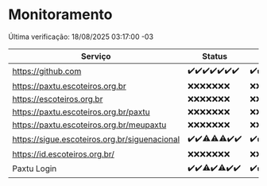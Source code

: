 # Monitoramento

Última verificação: 18/08/2025 03:17:00 -03

|Serviço|Status|Últimas 24h|
|---|---|---|
|https://github.com|<span title="2025-08-11: OK=22">✔️</span><span title="2025-08-12: OK=23">✔️</span><span title="2025-08-13: OK=23">✔️</span><span title="2025-08-14: OK=23">✔️</span><span title="2025-08-15: OK=23">✔️</span><span title="2025-08-16: OK=23">✔️</span><span title="2025-08-17: OK=6">✔️</span>|<span title="17/08/2025 04:09:00 -03 : 200">✔️</span><span title="17/08/2025 05:12:00 -03 : 200">✔️</span><span title="17/08/2025 06:09:00 -03 : 200">✔️</span><span title="17/08/2025 07:09:00 -03 : 200">✔️</span><span title="17/08/2025 08:07:00 -03 : 200">✔️</span><span title="17/08/2025 09:17:00 -03 : 200">✔️</span><span title="17/08/2025 10:20:00 -03 : 200">✔️</span><span title="17/08/2025 11:08:00 -03 : 200">✔️</span><span title="17/08/2025 12:08:00 -03 : 200">✔️</span><span title="17/08/2025 13:10:00 -03 : 200">✔️</span><span title="17/08/2025 14:07:00 -03 : 200">✔️</span><span title="17/08/2025 15:12:00 -03 : 200">✔️</span><span title="17/08/2025 16:07:00 -03 : 200">✔️</span><span title="17/08/2025 17:10:00 -03 : 200">✔️</span><span title="17/08/2025 18:08:00 -03 : 200">✔️</span><span title="17/08/2025 19:09:00 -03 : 200">✔️</span><span title="17/08/2025 20:09:00 -03 : 200">✔️</span><span title="17/08/2025 21:54:00 -03 : 200">✔️</span><span title="17/08/2025 23:52:00 -03 : 200">✔️</span><span title="18/08/2025 00:56:00 -03 : 200">✔️</span><span title="18/08/2025 01:31:00 -03 : 200">✔️</span><span title="18/08/2025 02:15:00 -03 : 200">✔️</span><span title="18/08/2025 03:16:00 -03 : 200">✔️</span>|
|https://paxtu.escoteiros.org.br|<span title="2025-08-11: Falhas=22">❌</span><span title="2025-08-12: Falhas=23">❌</span><span title="2025-08-13: Falhas=23">❌</span><span title="2025-08-14: Falhas=23">❌</span><span title="2025-08-15: Falhas=23">❌</span><span title="2025-08-16: Falhas=23">❌</span><span title="2025-08-17: Falhas=6">❌</span>|<span title="17/08/2025 04:09:00 -03 : 403">❌</span><span title="17/08/2025 05:12:00 -03 : 403">❌</span><span title="17/08/2025 06:09:00 -03 : 403">❌</span><span title="17/08/2025 07:09:00 -03 : 403">❌</span><span title="17/08/2025 08:07:00 -03 : 403">❌</span><span title="17/08/2025 09:17:00 -03 : 403">❌</span><span title="17/08/2025 10:20:00 -03 : 403">❌</span><span title="17/08/2025 11:08:00 -03 : 403">❌</span><span title="17/08/2025 12:08:00 -03 : 403">❌</span><span title="17/08/2025 13:10:00 -03 : 403">❌</span><span title="17/08/2025 14:07:00 -03 : 403">❌</span><span title="17/08/2025 15:12:00 -03 : 403">❌</span><span title="17/08/2025 16:07:00 -03 : 403">❌</span><span title="17/08/2025 17:10:00 -03 : 403">❌</span><span title="17/08/2025 18:08:00 -03 : 403">❌</span><span title="17/08/2025 19:09:00 -03 : 403">❌</span><span title="17/08/2025 20:09:00 -03 : 403">❌</span><span title="17/08/2025 21:54:00 -03 : 403">❌</span><span title="17/08/2025 23:52:00 -03 : 403">❌</span><span title="18/08/2025 00:56:00 -03 : 403">❌</span><span title="18/08/2025 01:31:00 -03 : 403">❌</span><span title="18/08/2025 02:15:00 -03 : 403">❌</span><span title="18/08/2025 03:16:00 -03 : 403">❌</span>|
|https://escoteiros.org.br|<span title="2025-08-11: Falhas=22">❌</span><span title="2025-08-12: Falhas=23">❌</span><span title="2025-08-13: Falhas=23">❌</span><span title="2025-08-14: Falhas=23">❌</span><span title="2025-08-15: Falhas=23">❌</span><span title="2025-08-16: Falhas=23">❌</span><span title="2025-08-17: Falhas=6">❌</span>|<span title="17/08/2025 04:09:00 -03 : 403">❌</span><span title="17/08/2025 05:12:00 -03 : 403">❌</span><span title="17/08/2025 06:09:00 -03 : 403">❌</span><span title="17/08/2025 07:09:00 -03 : 403">❌</span><span title="17/08/2025 08:07:00 -03 : 403">❌</span><span title="17/08/2025 09:17:00 -03 : 403">❌</span><span title="17/08/2025 10:20:00 -03 : 403">❌</span><span title="17/08/2025 11:08:00 -03 : 403">❌</span><span title="17/08/2025 12:08:00 -03 : 403">❌</span><span title="17/08/2025 13:10:00 -03 : 403">❌</span><span title="17/08/2025 14:07:00 -03 : 403">❌</span><span title="17/08/2025 15:12:00 -03 : 403">❌</span><span title="17/08/2025 16:07:00 -03 : 403">❌</span><span title="17/08/2025 17:10:00 -03 : 403">❌</span><span title="17/08/2025 18:08:00 -03 : 403">❌</span><span title="17/08/2025 19:09:00 -03 : 403">❌</span><span title="17/08/2025 20:09:00 -03 : 403">❌</span><span title="17/08/2025 21:54:00 -03 : 403">❌</span><span title="17/08/2025 23:52:00 -03 : 403">❌</span><span title="18/08/2025 00:56:00 -03 : 403">❌</span><span title="18/08/2025 01:31:00 -03 : 403">❌</span><span title="18/08/2025 02:15:00 -03 : 403">❌</span><span title="18/08/2025 03:16:00 -03 : 403">❌</span>|
|https://paxtu.escoteiros.org.br/paxtu|<span title="2025-08-11: Falhas=22">❌</span><span title="2025-08-12: Falhas=23">❌</span><span title="2025-08-13: Falhas=23">❌</span><span title="2025-08-14: Falhas=23">❌</span><span title="2025-08-15: Falhas=23">❌</span><span title="2025-08-16: Falhas=23">❌</span><span title="2025-08-17: Falhas=6">❌</span>|<span title="17/08/2025 04:09:00 -03 : 403">❌</span><span title="17/08/2025 05:12:00 -03 : 403">❌</span><span title="17/08/2025 06:09:00 -03 : 403">❌</span><span title="17/08/2025 07:09:00 -03 : 403">❌</span><span title="17/08/2025 08:07:00 -03 : 403">❌</span><span title="17/08/2025 09:17:00 -03 : 403">❌</span><span title="17/08/2025 10:20:00 -03 : 403">❌</span><span title="17/08/2025 11:08:00 -03 : 403">❌</span><span title="17/08/2025 12:08:00 -03 : 403">❌</span><span title="17/08/2025 13:10:00 -03 : 403">❌</span><span title="17/08/2025 14:07:00 -03 : 403">❌</span><span title="17/08/2025 15:12:00 -03 : 403">❌</span><span title="17/08/2025 16:07:00 -03 : 403">❌</span><span title="17/08/2025 17:10:00 -03 : 403">❌</span><span title="17/08/2025 18:08:00 -03 : 403">❌</span><span title="17/08/2025 19:09:00 -03 : 403">❌</span><span title="17/08/2025 20:09:00 -03 : 403">❌</span><span title="17/08/2025 21:54:00 -03 : 403">❌</span><span title="17/08/2025 23:52:00 -03 : 403">❌</span><span title="18/08/2025 00:56:00 -03 : 403">❌</span><span title="18/08/2025 01:31:00 -03 : 403">❌</span><span title="18/08/2025 02:15:00 -03 : 403">❌</span><span title="18/08/2025 03:16:00 -03 : 403">❌</span>|
|https://paxtu.escoteiros.org.br/meupaxtu|<span title="2025-08-11: Falhas=22">❌</span><span title="2025-08-12: Falhas=23">❌</span><span title="2025-08-13: Falhas=23">❌</span><span title="2025-08-14: Falhas=23">❌</span><span title="2025-08-15: Falhas=23">❌</span><span title="2025-08-16: Falhas=23">❌</span><span title="2025-08-17: Falhas=6">❌</span>|<span title="17/08/2025 04:09:00 -03 : 403">❌</span><span title="17/08/2025 05:12:00 -03 : 403">❌</span><span title="17/08/2025 06:09:00 -03 : 403">❌</span><span title="17/08/2025 07:09:00 -03 : 403">❌</span><span title="17/08/2025 08:07:00 -03 : 403">❌</span><span title="17/08/2025 09:17:00 -03 : 403">❌</span><span title="17/08/2025 10:20:00 -03 : 403">❌</span><span title="17/08/2025 11:08:00 -03 : 403">❌</span><span title="17/08/2025 12:08:00 -03 : 403">❌</span><span title="17/08/2025 13:10:00 -03 : 403">❌</span><span title="17/08/2025 14:07:00 -03 : 403">❌</span><span title="17/08/2025 15:12:00 -03 : 403">❌</span><span title="17/08/2025 16:07:00 -03 : 403">❌</span><span title="17/08/2025 17:10:00 -03 : 403">❌</span><span title="17/08/2025 18:08:00 -03 : 403">❌</span><span title="17/08/2025 19:09:00 -03 : 403">❌</span><span title="17/08/2025 20:09:00 -03 : 403">❌</span><span title="17/08/2025 21:54:00 -03 : 403">❌</span><span title="17/08/2025 23:52:00 -03 : 403">❌</span><span title="18/08/2025 00:56:00 -03 : 403">❌</span><span title="18/08/2025 01:31:00 -03 : 403">❌</span><span title="18/08/2025 02:15:00 -03 : 403">❌</span><span title="18/08/2025 03:16:00 -03 : 403">❌</span>|
|https://sigue.escoteiros.org.br/siguenacional|<span title="2025-08-11: OK=22">✔️</span><span title="2025-08-12: OK=23">✔️</span><span title="2025-08-13: OK=22, Falhas=1">⚠️</span><span title="2025-08-14: OK=22, Falhas=1">⚠️</span><span title="2025-08-15: OK=22, Falhas=1">⚠️</span><span title="2025-08-16: OK=23">✔️</span><span title="2025-08-17: OK=6">✔️</span>|<span title="17/08/2025 04:09:00 -03 : 200">✔️</span><span title="17/08/2025 05:12:00 -03 : 200">✔️</span><span title="17/08/2025 06:09:00 -03 : 200">✔️</span><span title="17/08/2025 07:09:00 -03 : 200">✔️</span><span title="17/08/2025 08:07:00 -03 : 200">✔️</span><span title="17/08/2025 09:17:00 -03 : 200">✔️</span><span title="17/08/2025 10:20:00 -03 : 200">✔️</span><span title="17/08/2025 11:08:00 -03 : 200">✔️</span><span title="17/08/2025 12:08:00 -03 : 200">✔️</span><span title="17/08/2025 13:10:00 -03 : 200">✔️</span><span title="17/08/2025 14:07:00 -03 : 200">✔️</span><span title="17/08/2025 15:12:00 -03 : 200">✔️</span><span title="17/08/2025 16:07:00 -03 : 200">✔️</span><span title="17/08/2025 17:10:00 -03 : 200">✔️</span><span title="17/08/2025 18:08:00 -03 : 200">✔️</span><span title="17/08/2025 19:09:00 -03 : 200">✔️</span><span title="17/08/2025 20:09:00 -03 : 200">✔️</span><span title="17/08/2025 21:54:00 -03 : 200">✔️</span><span title="17/08/2025 23:52:00 -03 : 200">✔️</span><span title="18/08/2025 00:56:00 -03 : 200">✔️</span><span title="18/08/2025 01:31:00 -03 : 200">✔️</span><span title="18/08/2025 02:15:00 -03 : 200">✔️</span><span title="18/08/2025 03:16:00 -03 : 200">✔️</span>|
|https://id.escoteiros.org.br/|<span title="2025-08-11: Falhas=22">❌</span><span title="2025-08-12: Falhas=23">❌</span><span title="2025-08-13: Falhas=23">❌</span><span title="2025-08-14: Falhas=23">❌</span><span title="2025-08-15: Falhas=23">❌</span><span title="2025-08-16: Falhas=23">❌</span><span title="2025-08-17: Falhas=6">❌</span>|<span title="17/08/2025 04:09:00 -03 : 403">❌</span><span title="17/08/2025 05:12:00 -03 : 403">❌</span><span title="17/08/2025 06:09:00 -03 : 403">❌</span><span title="17/08/2025 07:09:00 -03 : 403">❌</span><span title="17/08/2025 08:07:00 -03 : 403">❌</span><span title="17/08/2025 09:17:00 -03 : 403">❌</span><span title="17/08/2025 10:20:00 -03 : 403">❌</span><span title="17/08/2025 11:08:00 -03 : 403">❌</span><span title="17/08/2025 12:08:00 -03 : 403">❌</span><span title="17/08/2025 13:10:00 -03 : 403">❌</span><span title="17/08/2025 14:07:00 -03 : 403">❌</span><span title="17/08/2025 15:12:00 -03 : 403">❌</span><span title="17/08/2025 16:07:00 -03 : 403">❌</span><span title="17/08/2025 17:10:00 -03 : 403">❌</span><span title="17/08/2025 18:08:00 -03 : 403">❌</span><span title="17/08/2025 19:09:00 -03 : 403">❌</span><span title="17/08/2025 20:09:00 -03 : 403">❌</span><span title="17/08/2025 21:54:00 -03 : 403">❌</span><span title="17/08/2025 23:52:00 -03 : 403">❌</span><span title="18/08/2025 00:56:00 -03 : 403">❌</span><span title="18/08/2025 01:31:00 -03 : 403">❌</span><span title="18/08/2025 02:15:00 -03 : 403">❌</span><span title="18/08/2025 03:17:00 -03 : 403">❌</span>|
|Paxtu Login|<span title="2025-08-11: OK=22">✔️</span><span title="2025-08-12: OK=23">✔️</span><span title="2025-08-13: OK=22, Falhas=1">⚠️</span><span title="2025-08-14: OK=23">✔️</span><span title="2025-08-15: OK=22, Falhas=1">⚠️</span><span title="2025-08-16: OK=23">✔️</span><span title="2025-08-17: OK=6">✔️</span>|<span title="17/08/2025 04:09:00 -03 : 200">✔️</span><span title="17/08/2025 05:12:00 -03 : 200">✔️</span><span title="17/08/2025 06:09:00 -03 : 200">✔️</span><span title="17/08/2025 07:09:00 -03 : 200">✔️</span><span title="17/08/2025 08:07:00 -03 : 200">✔️</span><span title="17/08/2025 09:17:00 -03 : 200">✔️</span><span title="17/08/2025 10:20:00 -03 : 200">✔️</span><span title="17/08/2025 11:08:00 -03 : 200">✔️</span><span title="17/08/2025 12:08:00 -03 : 200">✔️</span><span title="17/08/2025 13:10:00 -03 : 200">✔️</span><span title="17/08/2025 14:07:00 -03 : 200">✔️</span><span title="17/08/2025 15:12:00 -03 : 200">✔️</span><span title="17/08/2025 16:07:00 -03 : 200">✔️</span><span title="17/08/2025 17:10:00 -03 : 200">✔️</span><span title="17/08/2025 18:08:00 -03 : 200">✔️</span><span title="17/08/2025 19:09:00 -03 : 200">✔️</span><span title="17/08/2025 20:09:00 -03 : 200">✔️</span><span title="17/08/2025 21:54:00 -03 : 200">✔️</span><span title="17/08/2025 23:52:00 -03 : 200">✔️</span><span title="18/08/2025 00:56:00 -03 : 200">✔️</span><span title="18/08/2025 01:31:00 -03 : 200">✔️</span><span title="18/08/2025 02:15:00 -03 : 200">✔️</span><span title="18/08/2025 03:17:00 -03 : 200">✔️</span>|
